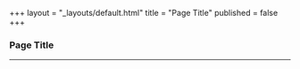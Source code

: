 +++
layout = "_layouts/default.html"
title = "Page Title"
published = false
+++
### Page Title

-----